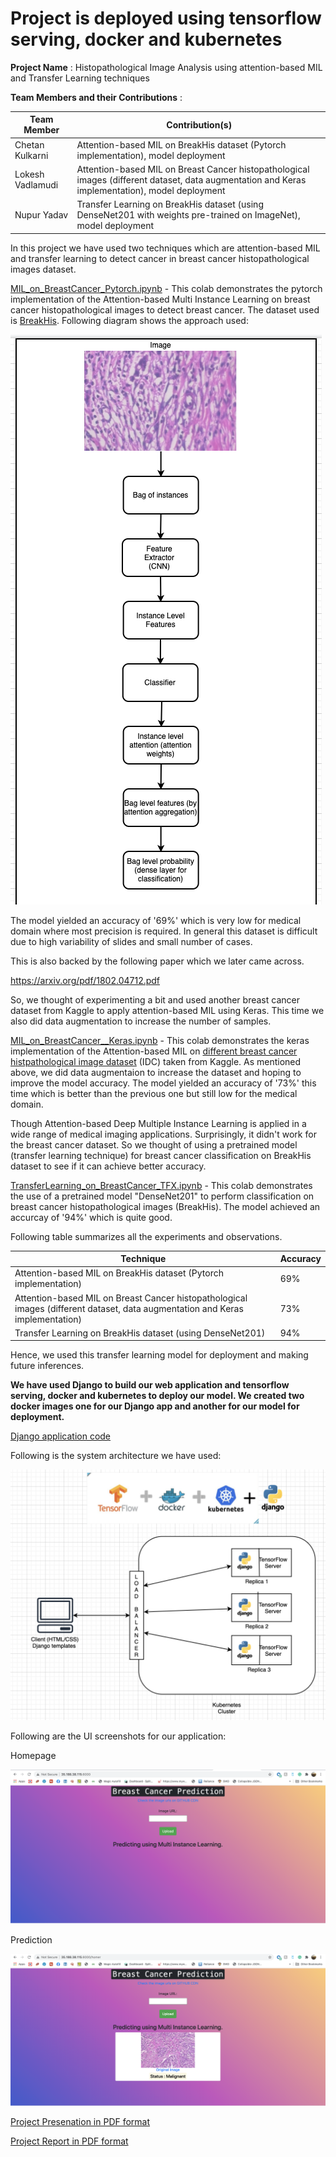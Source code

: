 # Project is deployed using tensorflow serving, docker and kubernetes

**Project Name** : Histopathological Image Analysis using attention-based MIL and Transfer Learning techniques

**Team Members and their Contributions** :

| Team Member  | Contribution(s) |
| ------------- | ------------- |
| Chetan Kulkarni  | Attention-based MIL on BreakHis dataset (Pytorch implementation), model deployment  |
| Lokesh Vadlamudi  | Attention-based MIL on Breast Cancer histopathological images (different dataset, data augmentation and Keras implementation), model deployment  |
| Nupur Yadav  | Transfer Learning on BreakHis dataset (using DenseNet201 with weights pre-trained on ImageNet), model deployment |

In this project we have used two techniques which are attention-based MIL and transfer learning to detect cancer in breast cancer histopathological images dataset.

[MIL_on_BreastCancer_Pytorch.ipynb](https://github.com/nupursjsu/EmergingTechnologiesProject/blob/main/MIL_on_BreastCancer_Pytorch.ipynb) - This colab demonstrates the pytorch implementation of the Attention-based Multi Instance Learning on breast cancer histopathological images to detect breast cancer. The dataset used is [BreakHis](https://www.kaggle.com/kritika397/breast-cancer-dataset-from-breakhis). Following diagram shows the approach used:

![](https://github.com/nupursjsu/EmergingTechnologiesProject/blob/main/Images/Attention-based%20MIL%20approach.png)


The model yielded an accuracy of '69%' which is very low for medical domain where most precision is required. In general this dataset is difficult due to high variability of slides and small number of cases.

This is also backed by the following paper which we later came across.

https://arxiv.org/pdf/1802.04712.pdf

So, we thought of experimenting a bit and used another breast cancer dataset from Kaggle to apply attention-based MIL using Keras. This time we also did data augmentation to increase the number of samples.

[MIL_on_BreastCancer__Keras.ipynb](https://github.com/nupursjsu/EmergingTechnologiesProject/blob/main/MIL_on_BreastCancer__Keras.ipynb) - This colab demonstrates the keras implementation of the Attention-based MIL on [different breast cancer histpathological image dataset](https://www.kaggle.com/paultimothymooney/breast-histopathology-images) (IDC) taken from Kaggle. As mentioned above, we did data augmentaion to increase the dataset and hoping to improve the model accuracy. The model yielded an accuracy of '73%' this time which is better than the previous one but still low for the medical domain.

Though Attention-based Deep Multiple Instance Learning is applied in a wide range of medical imaging applications. Surprisingly, it didn't work for the breast cancer dataset. So we thought of using a pretrained model (transfer learning technique) for breast cancer classification on BreakHis dataset to see if it can achieve better accuracy.

[TransferLearning_on_BreastCancer_TFX.ipynb](https://github.com/nupursjsu/EmergingTechnologiesProject/blob/main/TransferLearning_on_BreastCancer_TFX.ipynb) - This colab demonstrates the use of a pretrained model "DenseNet201" to perform classification on breast cancer histopathological images (BreakHis). The model achieved an accurcay of '94%' which is quite good. 

Following table summarizes all the experiments and observations.

| Technique  | Accuracy |
| ------------- | ------------- |
| Attention-based MIL on BreakHis dataset (Pytorch implementation)  | 69%  |
| Attention-based MIL on Breast Cancer histopathological images (different dataset, data augmentation and Keras implementation)  | 73%  |
| Transfer Learning on BreakHis dataset (using DenseNet201)  | 94%  |

Hence, we used this transfer learning model for deployment and making future inferences.

**We have used Django to build our web application and tensorflow serving, docker and kubernetes to deploy our model. We created two docker images one for our Django app and another for our model for deployment.**

[Django application code](https://github.com/nupursjsu/EmergingTechnologiesProject/tree/main/DLProject)

Following is the system architecture we have used:

![](https://github.com/nupursjsu/EmergingTechnologiesProject/blob/main/Images/System%20architecture.png)

Following are the UI screenshots for our application:

Homepage

![](https://github.com/nupursjsu/EmergingTechnologiesProject/blob/main/Images/Web%20homepage.png)

Prediction

![](https://github.com/nupursjsu/EmergingTechnologiesProject/blob/main/Images/Web%20prediction.png)





[Project Presenation in PDF format](https://github.com/nupursjsu/EmergingTechnologiesProject/blob/main/Project_presentation.pdf)

[Project Report in PDF format](https://github.com/nupursjsu/EmergingTechnologiesProject/blob/main/Project_Report_Histopathological_Image_Analysis.pdf)




